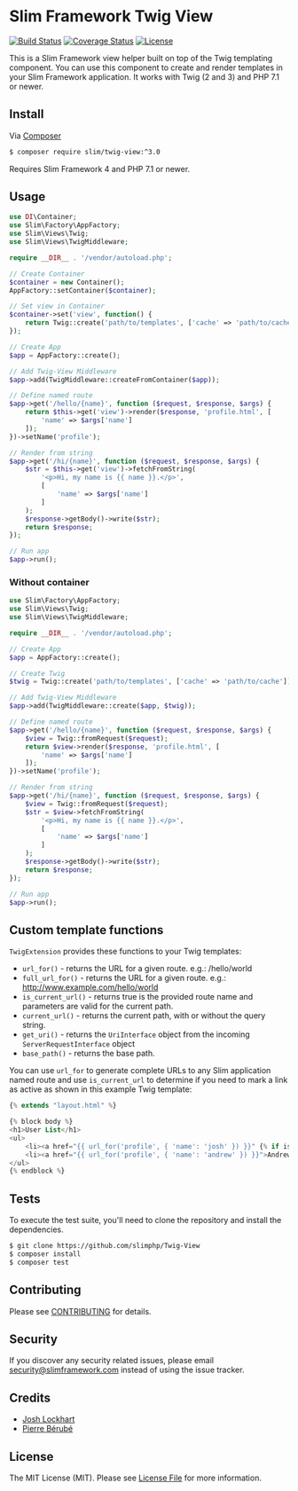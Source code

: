 # Slim Framework Twig View

[![Build Status](https://travis-ci.org/slimphp/Twig-View.svg?branch=master)](https://travis-ci.org/slimphp/Twig-View)
[![Coverage Status](https://coveralls.io/repos/github/slimphp/Twig-View/badge.svg?branch=3.x)](https://coveralls.io/github/slimphp/Twig-View?branch=3.x)
[![License](https://poser.pugx.org/slim/twig-view/license)](https://packagist.org/packages/slim/twig-view)

This is a Slim Framework view helper built on top of the Twig templating component. You can use this component to create and render templates in your Slim Framework application. It works with Twig (2 and 3) and PHP 7.1 or newer.

## Install

Via [Composer](https://getcomposer.org/)

```bash
$ composer require slim/twig-view:^3.0
```

Requires Slim Framework 4 and PHP 7.1 or newer.

## Usage

```php
use DI\Container;
use Slim\Factory\AppFactory;
use Slim\Views\Twig;
use Slim\Views\TwigMiddleware;

require __DIR__ . '/vendor/autoload.php';

// Create Container
$container = new Container();
AppFactory::setContainer($container);

// Set view in Container
$container->set('view', function() {
    return Twig::create('path/to/templates', ['cache' => 'path/to/cache']);
});

// Create App
$app = AppFactory::create();

// Add Twig-View Middleware
$app->add(TwigMiddleware::createFromContainer($app));

// Define named route
$app->get('/hello/{name}', function ($request, $response, $args) {
    return $this->get('view')->render($response, 'profile.html', [
        'name' => $args['name']
    ]);
})->setName('profile');

// Render from string
$app->get('/hi/{name}', function ($request, $response, $args) {
    $str = $this->get('view')->fetchFromString(
        '<p>Hi, my name is {{ name }}.</p>',
        [
            'name' => $args['name']
        ]
    );
    $response->getBody()->write($str);
    return $response;
});

// Run app
$app->run();
```

### Without container

```php
use Slim\Factory\AppFactory;
use Slim\Views\Twig;
use Slim\Views\TwigMiddleware;

require __DIR__ . '/vendor/autoload.php';

// Create App
$app = AppFactory::create();

// Create Twig
$twig = Twig::create('path/to/templates', ['cache' => 'path/to/cache']);

// Add Twig-View Middleware
$app->add(TwigMiddleware::create($app, $twig));

// Define named route
$app->get('/hello/{name}', function ($request, $response, $args) {
    $view = Twig::fromRequest($request);
    return $view->render($response, 'profile.html', [
        'name' => $args['name']
    ]);
})->setName('profile');

// Render from string
$app->get('/hi/{name}', function ($request, $response, $args) {
    $view = Twig::fromRequest($request);
    $str = $view->fetchFromString(
        '<p>Hi, my name is {{ name }}.</p>',
        [
            'name' => $args['name']
        ]
    );
    $response->getBody()->write($str);
    return $response;
});

// Run app
$app->run();
```

## Custom template functions

`TwigExtension` provides these functions to your Twig templates:

* `url_for()` - returns the URL for a given route. e.g.: /hello/world
* `full_url_for()` - returns the URL for a given route. e.g.: http://www.example.com/hello/world
* `is_current_url()` - returns true is the provided route name and parameters are valid for the current path.
* `current_url()` - returns the current path, with or without the query string.
* `get_uri()` - returns the `UriInterface` object from the incoming `ServerRequestInterface` object
* `base_path()` - returns the base path.

You can use `url_for` to generate complete URLs to any Slim application named route and use `is_current_url` to determine if you need to mark a link as active as shown in this example Twig template:

```php
{% extends "layout.html" %}

{% block body %}
<h1>User List</h1>
<ul>
    <li><a href="{{ url_for('profile', { 'name': 'josh' }) }}" {% if is_current_url('profile', { 'name': 'josh' }) %}class="active"{% endif %}>Josh</a></li>
    <li><a href="{{ url_for('profile', { 'name': 'andrew' }) }}">Andrew</a></li>
</ul>
{% endblock %}
```

## Tests

To execute the test suite, you'll need to clone the repository and install the dependencies.

```bash
$ git clone https://github.com/slimphp/Twig-View
$ composer install
$ composer test
```

## Contributing

Please see [CONTRIBUTING](CONTRIBUTING.md) for details.

## Security

If you discover any security related issues, please email security@slimframework.com instead of using the issue tracker.

## Credits

- [Josh Lockhart](https://github.com/codeguy)
- [Pierre Bérubé](https://github.com/l0gicgate)

## License

The MIT License (MIT). Please see [License File](LICENSE.md) for more information.
